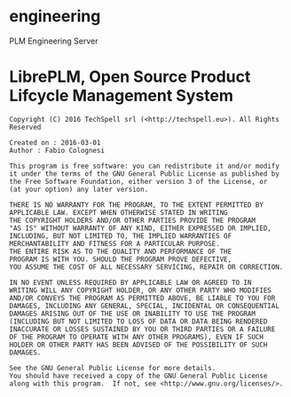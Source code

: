 # engineering
PLM Engineering Server 
#    LibrePLM, Open Source Product Lifcycle Management System    
    Copyright (C) 2016 TechSpell srl (<http://techspell.eu>). All Rights Reserved

    Created on : 2016-03-01
    Author : Fabio Colognesi

    This program is free software: you can redistribute it and/or modify
    it under the terms of the GNU General Public License as published by
    the Free Software Foundation, either version 3 of the License, or
    (at your option) any later version.

    THERE IS NO WARRANTY FOR THE PROGRAM, TO THE EXTENT PERMITTED BY 
    APPLICABLE LAW. EXCEPT WHEN OTHERWISE STATED IN WRITING 
    THE COPYRIGHT HOLDERS AND/OR OTHER PARTIES PROVIDE THE PROGRAM 
    "AS IS" WITHOUT WARRANTY OF ANY KIND, EITHER EXPRESSED OR IMPLIED, 
    INCLUDING, BUT NOT LIMITED TO, THE IMPLIED WARRANTIES OF 
    MERCHANTABILITY AND FITNESS FOR A PARTICULAR PURPOSE. 
    THE ENTIRE RISK AS TO THE QUALITY AND PERFORMANCE OF THE 
    PROGRAM IS WITH YOU. SHOULD THE PROGRAM PROVE DEFECTIVE, 
    YOU ASSUME THE COST OF ALL NECESSARY SERVICING, REPAIR OR CORRECTION.
    
    IN NO EVENT UNLESS REQUIRED BY APPLICABLE LAW OR AGREED TO IN 
    WRITING WILL ANY COPYRIGHT HOLDER, OR ANY OTHER PARTY WHO MODIFIES 
    AND/OR CONVEYS THE PROGRAM AS PERMITTED ABOVE, BE LIABLE TO YOU FOR 
    DAMAGES, INCLUDING ANY GENERAL, SPECIAL, INCIDENTAL OR CONSEQUENTIAL
    DAMAGES ARISING OUT OF THE USE OR INABILITY TO USE THE PROGRAM 
    (INCLUDING BUT NOT LIMITED TO LOSS OF DATA OR DATA BEING RENDERED 
    INACCURATE OR LOSSES SUSTAINED BY YOU OR THIRD PARTIES OR A FAILURE
    OF THE PROGRAM TO OPERATE WITH ANY OTHER PROGRAMS), EVEN IF SUCH 
    HOLDER OR OTHER PARTY HAS BEEN ADVISED OF THE POSSIBILITY OF SUCH 
    DAMAGES.

    See the GNU General Public License for more details.
    You should have received a copy of the GNU General Public License
    along with this program.  If not, see <http://www.gnu.org/licenses/>.

